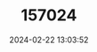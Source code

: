 ---
title: "157024"
category: "Pupilla muscorum"
draft: false
date: 2024-02-22 13:03:52
languages:
  English: ["Moss Chrysalis Snail"]
---